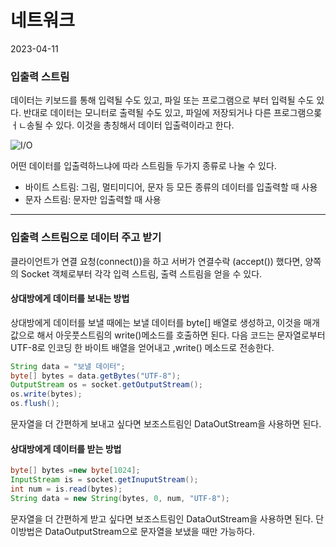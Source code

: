 # 네트워크
2023-04-11
### 입출력 스트림
데이터는 키보드를 통해 입력될 수도 있고, 파일 또는 프로그램으로 부터 입력될 수도 있다. 반대로
데이터는 모니터로 출력될 수도 있고, 파일에 저장되거나 다른 프로그램으롲 ㅓㄴ송될 수 있다.
이것을 총칭해서 데이터 입출력이라고 한다.

![I/O]([img.png](img.png))

어떤 데이터를 입출력하느냐에 따라 스트림들 두가지 종류로 나눌 수 있다.
- 바이트 스트림: 그림, 멀티미디어, 문자 등 모든 종류의 데이터를 입출력할 때 사용
- 문자 스트림: 문자만 입출력할 때 사용

---
### 입출력 스트림으로 데이터 주고 받기

클라이언트가 연결 요청(connect())을 하고 서버가 연결수락 (accept()) 했다면, 
양쪽의 Socket 객체로부터 각각 입력 스트림, 출력 스트림을 얻을 수 있다.

#### 상대방에게 데이터를 보내는 방법
상대방에게 데이터를 보낼 때에는 보낼 데이터를 byte[] 배열로 생성하고, 이것을
매개값으로 해서 아웃풋스트림의 write()메소드를 호출하면 된다. 다음 코드는 문자열로부터 UTF-8로 인코딩
한 바이트 배열을 얻어내고 ,write() 메소드로 전송한다.
```java
String data = "보낼 데이터";
byte[] bytes = data.getBytes("UTF-8");
OutputStream os = socket.getOutputStream();
os.write(bytes);
os.flush();
```
문자열을 더 간편하게 보내고 싶다면 보조스트림인 DataOutStream을 사용하면 된다.

#### 상대방에게 데이터를 받는 방법
```java
byte[] bytes =new byte[1024];
InputStream is = socket.getInuputStream();
int num = is.read(bytes);
String data = new String(bytes, 0, num, "UTF-8");
```
문자열을 더 간편하게 받고 싶다면 보조스트림인 DataOutStream을 사용하면 된다.
단 이방법은 DataOutputStream으로 문자열을 보냈을 때만 가능하다.
